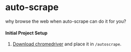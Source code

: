 # auto-scrape

why browse the web when auto-scrape can do it for you?

#### Initial Project Setup

1. [Download chromedriver](https://chromedriver.chromium.org/downloads) and place it in `/autoscrape`. 
